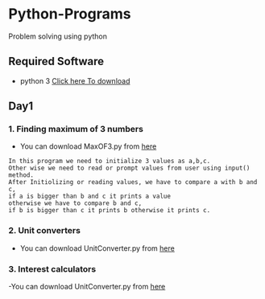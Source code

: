 # Python-Programs
Problem solving using python

## Required Software
- python 3 [Click here To download](https://www.python.org/downloads/)

## Day1
### 1. Finding maximum of 3 numbers

- You can download MaxOF3.py from [here](https://github.com/SkBadulla/Python-Programs/blob/master/MaxOf3.py)
```
In this program we need to initialize 3 values as a,b,c.
Other wise we need to read or prompt values from user using input() method.
After Initiolizing or reading values, we have to compare a with b and c, 
if a is bigger than b and c it prints a value
otherwise we have to compare b and c, 
if b is bigger than c it prints b otherwise it prints c.
```

### 2. Unit converters

- You can download UnitConverter.py from [here](https://github.com/SkBadulla/Python-Programs/blob/master/UnitConverter.py)

### 3.  Interest calculators

-You can download UnitConverter.py from [here](https://github.com/SkBadulla/Python-Programs/blob/master/SimpleInterest.py)
